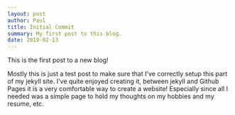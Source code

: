 ```yaml
---
layout: post
author: Paul
title: Initial Commit
summary: My first post to this blog.
date: 2019-02-13
---
```


This is the first post to a new blog!

Mostly this is just a test post to make sure that I've correctly setup this part of my jekyll site. I've quite enjoyed creating it, between jekyll and Github Pages it is a very comfortable way to create a website! Especially since all I needed was a simple page to hold my thoughts on my hobbies and my resume, etc. 
